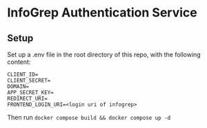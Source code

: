 # InfoGrep Authentication Service

## Setup
Set up a .env file in the root directory of this repo, with the following content:

```
CLIENT_ID=
CLIENT_SECRET=
DOMAIN=
APP_SECRET_KEY=
REDIRECT_URI=
FRONTEND_LOGIN_URI=<login uri of infogrep>
```

Then run `docker compose build && docker compose up -d`
